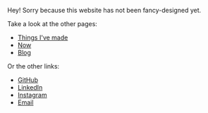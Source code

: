 Hey! Sorry because this website has not been fancy-designed yet.

Take a look at the other pages:

-   [Things I've made](https://mufidu.com/projects)
-   [Now](https://mufidu.com/now)
-   [Blog](https://blog.mufidu.com)

Or the other links:

-   [GitHub](https://github.com/mufidu)
-   [LinkedIn](https://linkedin.com/in/mufidu)
-   [Instagram](https://instagram.com/mufidu_)
-   [Email](mailto:me@mufidu.com)

